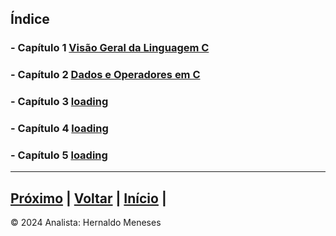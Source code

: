 ## Índice

### - Capítulo 1  [Visão Geral da Linguagem C](https://github.com/HernaldoMeneses/C/blob/main/1-Cap%C3%ADtulo/1.1-into.md)
### - Capítulo 2  [Dados e Operadores em C](https://github.com/HernaldoMeneses/C/blob/main/2-Cap%C3%ADtulo/2.1-Into.md)

### - Capítulo 3  [loading]()
### - Capítulo 4  [loading]()
### - Capítulo 5  [loading]()


---
[Próximo](https://github.com/HernaldoMeneses/C/blob/main/1-Cap%C3%ADtulo/1.1-into.md) | [Voltar](https://github.com/HernaldoMeneses/C/blob/main/README.md) |   [Início](https://github.com/HernaldoMeneses/C/blob/main/README.md) |
---

&copy; 2024 Analista: Hernaldo Meneses